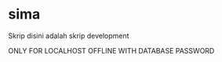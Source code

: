 sima
========
Skrip disini adalah skrip development


ONLY FOR LOCALHOST OFFLINE WITH DATABASE PASSWORD
